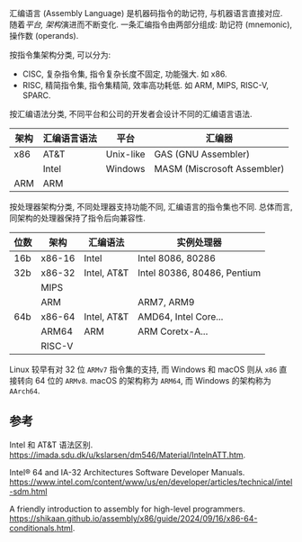 汇编语言 (Assembly Language) 是机器码指令的助记符, 与机器语言直接对应. 随着*平台, 架构*演进而不断变化. 一条汇编指令由两部分组成: 助记符 (mnemonic), 操作数 (operands).

按指令集架构分类, 可以分为:
- CISC, 复杂指令集, 指令复杂长度不固定, 功能强大. 如 x86.
- RISC, 精简指令集, 指令集精简, 效率高功耗低. 如 ARM, MIPS, RISC-V, SPARC.

按汇编语法分类, 不同平台和公司的开发者会设计不同的汇编语言语法. 

| 架构   | 汇编语言语法 | 平台      | 汇编器                      |
| ------ | ------------ | --------- | --------------------------- |
| x86    | AT&T         | Unix-like | GAS (GNU Assembler)               |
|        | Intel        | Windows   | MASM (Miscrosoft Assembler) |
| ARM    | ARM          |           |                             |

按处理器架构分类, 不同处理器支持功能不同, 汇编语言的指令集也不同. 总体而言, 同架构的处理器保持了指令后向兼容性.

| 位数 | 架构    | 汇编语法    | 实例处理器                  |
| ---- | ------- | ----------- | --------------------------- |
| 16b  | x86-16  | Intel       | Intel 8086, 80286           |
| 32b  | x86-32  | Intel, AT&T | Intel 80386, 80486, Pentium |
|      | MIPS    |             |                             |
|      | ARM     |             | ARM7, ARM9                  |
| 64b  | x86-64  | Intel, AT&T | AMD64, Intel Core...        |
|      | ARM64   | ARM         | ARM Coretx-A...             |
|      | RISC-V |             |                             |

Linux 较早有对 32 位 `ARMv7` 指令集的支持, 而 Windows 和 macOS 则从 `x86` 直接转向 64 位的 `ARMv8`. macOS 的架构称为 `ARM64`, 而 Windows 的架构称为 `AArch64`.

## 参考

Intel 和 AT&T 语法区别. https://imada.sdu.dk/u/kslarsen/dm546/Material/IntelnATT.htm.

Intel® 64 and IA-32 Architectures Software Developer Manuals. https://www.intel.com/content/www/us/en/developer/articles/technical/intel-sdm.html

A friendly introduction to assembly for high-level programmers. https://shikaan.github.io/assembly/x86/guide/2024/09/16/x86-64-conditionals.html.